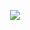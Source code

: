 <p align="center">
  <img src="https://github.com/oliveiradeflavio/frontend/blob/main/template_ffinancas/img/templatepronto.png">
</p>
